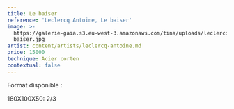 ```yaml
---
title: Le baiser
reference: 'Leclercq Antoine, Le baiser'
image: >-
  https://galerie-gaia.s3.eu-west-3.amazonaws.com/tina/uploads/leclercq-antoine/galerie-gaia-leclercq-antoine-le
  baiser.jpg
artist: content/artists/leclercq-antoine.md
price: 15000
technique: Acier corten
contextual: false
---
```


Format disponible :

180X100X50: 2/3
